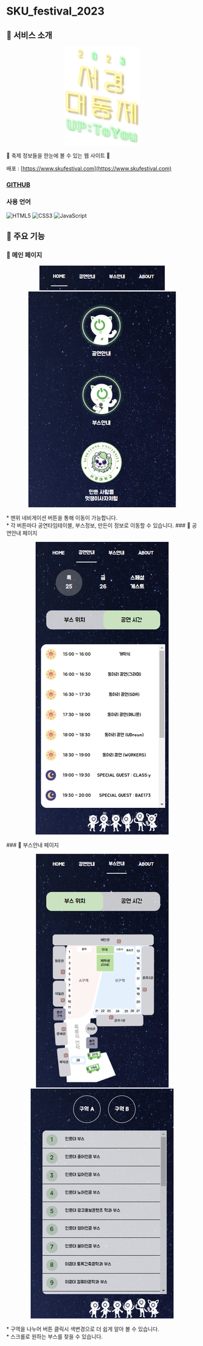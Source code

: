# SKU_festival_2023
## 🌟 서비스 소개
<p align='center'>
<img width='200px' src='./img/i_main_logo_green.png'>
</p>
🌟 축제 정보들을 한눈에 볼 수 있는 웹 사이트 🌟

배포 : [https://www.skufestival.com](https://www.skufestival.com)

### [GITHUB](https://github.com/nowjiin/skufestival-2023)

### 사용 언어
![HTML5](https://img.shields.io/badge/html5-%23E34F26.svg?style=for-the-badge&logo=html5&logoColor=white)
![CSS3](https://img.shields.io/badge/css3-%231572B6.svg?style=for-the-badge&logo=css3&logoColor=white)
![JavaScript](https://img.shields.io/badge/javascript-%23323330.svg?style=for-the-badge&logo=javascript&logoColor=%23F7DF1E)
## 🌟 주요 기능
### 🌟 메인 페이지
<p align='center'>
    <img src="./img/readme_nav.png"/>
    <img src="./img/readme1.png"/>
</p>
* 맨위 네비게이션 버튼을 통해 이동이 가능합니다.<br>
* 각 버튼마다 공연타임테이블, 부스정보, 만든이 정보로 이동할 수 있습니다.
### 🌟 공연안내 페이지
<p align='center'>
    <img src="./img/readme_intro.png"/>
</p>
### 🌟 부스안내 페이지
<p align='center'>
    <img src="./img/readme_booth.png"/>
    <img src="./img/readme_booth_bottom.png"/>
</p>
* 구역을 나누어 버튼 클릭시 색변경으로 더 쉽게 알아 볼 수 있습니다.<br>
* 스크롤로 원하는 부스를 찾을 수 있습니다.